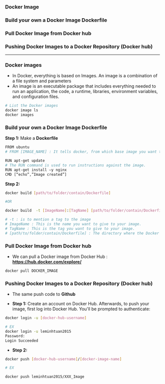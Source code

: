 ### Docker Image
### Build your own a Docker Image Dockerfile
### Pull Docker Image from Docker hub
### Pushing Docker Images to a Docker Repository (Docker hub)

--------------------------------------------------------------------------------------------

### Docker images

* In Docker, everything is based on Images. An image is a combination of a file system and parameters
* An image is an executable package that includes everything needed to run an application, the code, a runtime, libraries, environment variables, and configuration files.

```sh
# List the Docker images
docker image ls
docker images
```

### Build your own a Docker Image Dockerfile

**Step 1:** Make a **Dockerfile**

```sh
FROM ubuntu 
# FROM [IMAGE_NAME] : It tells docker, from which base image you want to base your image from

RUN apt-get update 
# The RUN command is used to run instructions against the image.
RUN apt-get install –y nginx 
CMD [“echo”,”Image created”]

```

**Step 2:**

```sh
docker build [path/to/folder/contain/Dockerfile]

#OR

docker build  -t [ImageName]:[TagName] [path/to/folder/contain/Dockerfile]

# -t : is to mention a tag to the image
# ImageName : This is the name you want to give to your image.
# TagName : This is the tag you want to give to your image.
# [path/to/folder/contain/Dockerfile] : The directory where the Docker File is present.

```

### Pull Docker Image from Docker hub

* We can pull a Docker image from Docker Hub : **https://hub.docker.com/explore/**

```sh
docker pull DOCKER_IMAGE
```

### Pushing Docker Images to a Docker Repository (Docker hub)

* The same push code to **Github**

* **Step 1:** Create an account on Docker Hub. Afterwards, to push your image, first log into Docker Hub. You'll be prompted to authenticate:

```sh
docker login -u [docker-hub-username]

# EX
docker login -u leminhtuan2015
Password:
Login Succeeded
```

* **Step 2:**

```sh
docker push [docker-hub-username]/[docker-image-name]

# EX

docker push leminhtuan2015/XXX_Image

```
